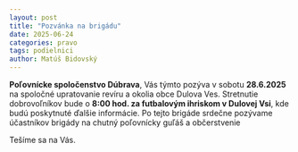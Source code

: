 ```yaml
---
layout: post
title: "Pozvánka na brigádu"
date: 2025-06-24
categories: pravo 
tags: podielnici 
author: Matúš Bidovský  
---
```


**Poľovnícke spoločenstvo Dúbrava**, Vás týmto pozýva v sobotu **28.6.2025** na spoločné upratovanie revíru a okolia obce Dulova Ves. Stretnutie dobrovoľníkov bude o **8:00 hod. za futbalovým ihriskom v Dulovej Vsi**, kde budú poskytnuté ďalšie informácie. Po tejto brigáde srdečne pozývame účastníkov brigády na chutný poľovnícky guľáš a občerstvenie

Tešíme sa na Vás.

